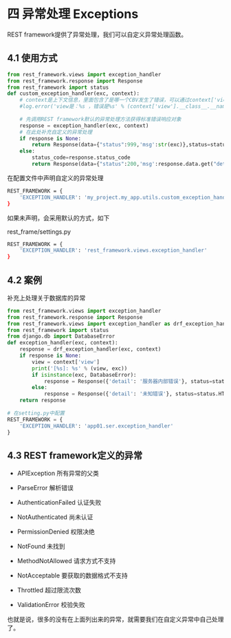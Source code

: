 # 四 异常处理 Exceptions

REST framework提供了异常处理，我们可以自定义异常处理函数。

## 4.1 使用方式

```python
from rest_framework.views import exception_handler
from rest_framework.response import Response
from rest_framework import status
def custom_exception_handler(exc, context):
    # context是上下文信息，里面包含了是哪一个CBV发生了错误，可以通过context['view']的方式获取到
    #log.error('view是：%s ，错误是%s' % (context['view'].__class__.__name__, str(exc)))
    
    # 先调用REST framework默认的异常处理方法获得标准错误响应对象
    response = exception_handler(exc, context)
    # 在此处补充自定义的异常处理
    if response is None:
        return Response(data={"status":999,'msg':str(exc)},status=status.HTTP_400_BAD_REQUEST)
    else:
        status_code=response.status_code
        return Response(data={"status":200,'msg':response.data.get("detail")},status=status_code)
```

在配置文件中声明自定义的异常处理

```bash
REST_FRAMEWORK = {
    'EXCEPTION_HANDLER': 'my_project.my_app.utils.custom_exception_handler'
}
```

如果未声明，会采用默认的方式，如下

rest_frame/settings.py

```bash
REST_FRAMEWORK = {
    'EXCEPTION_HANDLER': 'rest_framework.views.exception_handler'
}
```

## 4.2 案例

补充上处理关于数据库的异常

```python
from rest_framework.views import exception_handler
from rest_framework.response import Response
from rest_framework.views import exception_handler as drf_exception_handler
from rest_framework import status
from django.db import DatabaseError
def exception_handler(exc, context):
    response = drf_exception_handler(exc, context)
    if response is None:
        view = context['view']
        print('[%s]: %s' % (view, exc))
        if isinstance(exc, DatabaseError):
            response = Response({'detail': '服务器内部错误'}, status=status.HTTP_507_INSUFFICIENT_STORAGE)
        else:
            response = Response({'detail': '未知错误'}, status=status.HTTP_500_INTERNAL_SERVER_ERROR)
    return response
  
# 在setting.py中配置
REST_FRAMEWORK = {
    'EXCEPTION_HANDLER': 'app01.ser.exception_handler'
}
```

## 4.3 REST framework定义的异常

- APIException 所有异常的父类

- ParseError 解析错误

- AuthenticationFailed 认证失败

- NotAuthenticated 尚未认证

- PermissionDenied 权限决绝

- NotFound 未找到

- MethodNotAllowed 请求方式不支持

- NotAcceptable 要获取的数据格式不支持

- Throttled 超过限流次数

- ValidationError 校验失败

也就是说，很多的没有在上面列出来的异常，就需要我们在自定义异常中自己处理了。